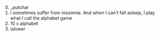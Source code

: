 0. _putchar
1. I sometimes suffer from insomnia. And when I can't fall asleep, I play what I call the alphabet game
2. 10 x alphabet
3. islower
